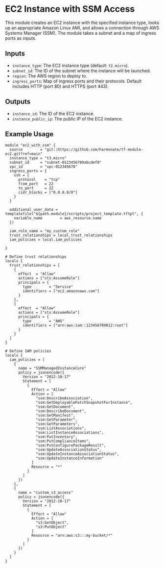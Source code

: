 # EC2 Instance with SSM Access

This module creates an EC2 instance with the specified instance type, looks up an appropriate Amazon Linux AMI, and allows a connection through AWS Systems Manager (SSM). The module takes a subnet and a map of ingress ports as inputs.

## Inputs

- `instance_type`: The EC2 instance type (default: `t2.micro`).
- `subnet_id`: The ID of the subnet where the instance will be launched.
- `region`: The AWS region to deploy to.
- `ingress_ports`: Map of ingress ports and their protocols. Default includes HTTP (port 80) and HTTPS (port 443).

## Outputs

- `instance_id`: The ID of the EC2 instance.
- `instance_public_ip`: The public IP of the EC2 instance.

## Example Usage

```hcl
module "ec2_with_ssm" {
  source        = "git::https://github.com/harmonate/tf-module-ec2.git?ref=main"
  instance_type = "t3.micro"
  subnet_id     = "subnet-0123456789abcdef0"
  vpc_id        = "vpc-012345678"
  ingress_ports = {
    ssh = {
      protocol    = "tcp"
      from_port   = 22
      to_port     = 22
      cidr_blocks = ["0.0.0.0/0"]
    }
  }

  additional_user_data = templatefile("${path.module}/scripts/project_template.tftpl", {
    variable_name        = aws_resource.name
  })

  iam_role_name = "my_custom_role"
  trust_relationships = local.trust_relationships
  iam_policies = local.iam_policies

}

# Define trust relationships
locals {
  trust_relationships = [
    {
      effect  = "Allow"
      actions = ["sts:AssumeRole"]
      principals = {
        type        = "Service"
        identifiers = ["ec2.amazonaws.com"]
      }
    },
    {
      effect  = "Allow"
      actions = ["sts:AssumeRole"]
      principals = {
        type        = "AWS"
        identifiers = ["arn:aws:iam::123456789012:root"]
      }
    }
  ]
}

# Define IAM policies
locals {
  iam_policies = [
    {
      name = "SSMManagedInstanceCore"
      policy = jsonencode({
        Version = "2012-10-17"
        Statement = [
          {
            Effect = "Allow"
            Action = [
              "ssm:DescribeAssociation",
              "ssm:GetDeployablePatchSnapshotForInstance",
              "ssm:GetDocument",
              "ssm:DescribeDocument",
              "ssm:GetManifest",
              "ssm:GetParameter",
              "ssm:GetParameters",
              "ssm:ListAssociations",
              "ssm:ListInstanceAssociations",
              "ssm:PutInventory",
              "ssm:PutComplianceItems",
              "ssm:PutConfigurePackageResult",
              "ssm:UpdateAssociationStatus",
              "ssm:UpdateInstanceAssociationStatus",
              "ssm:UpdateInstanceInformation"
            ]
            Resource = "*"
          }
        ]
      })
    },
    {
      name = "custom_s3_access"
      policy = jsonencode({
        Version = "2012-10-17"
        Statement = [
          {
            Effect = "Allow"
            Action = [
              "s3:GetObject",
              "s3:PutObject"
            ]
            Resource = "arn:aws:s3:::my-bucket/*"
          }
        ]
      })
    }
  ]
}
```
